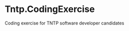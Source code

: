 Tntp.CodingExercise
===================

Coding exercise for TNTP software developer candidates
   
